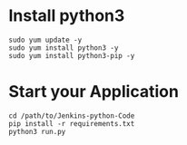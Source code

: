 # Install python3
```
sudo yum update -y
sudo yum install python3 -y
sudo yum install python3-pip -y
```

# Start your Application
```
cd /path/to/Jenkins-python-Code
pip install -r requirements.txt
python3 run.py
```
